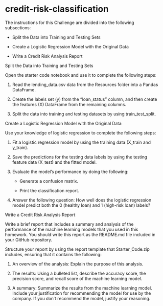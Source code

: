 # credit-risk-classification

The instructions for this Challenge are divided into the following subsections:

- Split the Data into Training and Testing Sets

- Create a Logistic Regression Model with the Original Data

- Write a Credit Risk Analysis Report

Split the Data into Training and Testing Sets

Open the starter code notebook and use it to complete the following steps:

  1. Read the lending_data.csv data from the Resources folder into a Pandas DataFrame.

  2. Create the labels set (y) from the “loan_status” column, and then create the features (X) DataFrame from the remaining columns.

  3. Split the data into training and testing datasets by using train_test_split.

Create a Logistic Regression Model with the Original Data

Use your knowledge of logistic regression to complete the following steps:

  1. Fit a logistic regression model by using the training data (X_train and y_train).

  2. Save the predictions for the testing data labels by using the testing feature data (X_test) and the fitted model.

  3. Evaluate the model’s performance by doing the following:

      - Generate a confusion matrix.

      - Print the classification report.
    
  4. Answer the following question: How well does the logistic regression model predict both the 0 (healthy loan) and 1 (high-risk loan) labels?

Write a Credit Risk Analysis Report

Write a brief report that includes a summary and analysis of the performance of the machine learning models that you used in this homework. You should write this report as the README.md file included in your GitHub repository.

Structure your report by using the report template that Starter_Code.zip includes, ensuring that it contains the following:

  1. An overview of the analysis: Explain the purpose of this analysis.

  2. The results: Using a bulleted list, describe the accuracy score, the precision score, and recall score of the machine learning model.

  3. A summary: Summarize the results from the machine learning model. Include your justification for recommending the model for use by the company. If you don’t recommend the model, justify         your reasoning.

   
